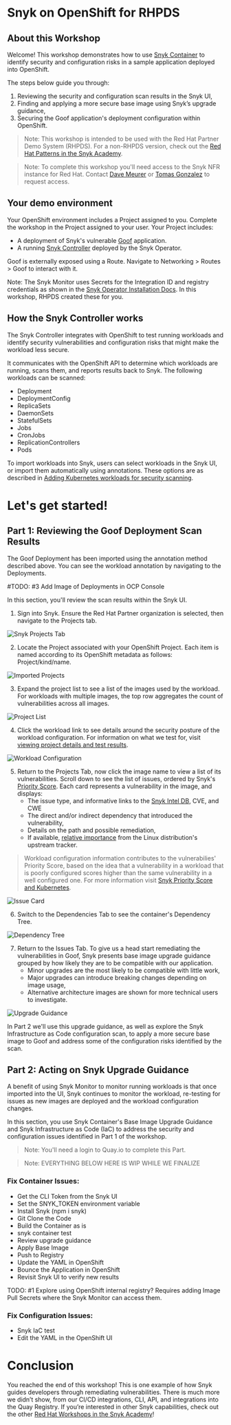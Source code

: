 # Snyk on OpenShift for RHPDS 
## About this Workshop
Welcome! This workshop demonstrates how to use [Snyk Container](https://snyk.io/product/container-vulnerability-management/) to identify security and configuration risks in a sample application deployed into OpenShift. 

The steps below guide you through:
1. Reviewing the security and configuration scan results in the Snyk UI,
2. Finding and applying a more secure base image using Snyk’s upgrade guidance,
3. Securing the Goof application's deployment configuration within OpenShift.

> Note: This workshop is intended to be used with the Red Hat Partner Demo System (RHPDS). For a non-RHPDS version, check out the [Red Hat Patterns in the Snyk Academy](https://solutions.snyk.io/partner-workshops/red-hat).

> Note: To complete this workshop you'll need access to the Snyk NFR instance for Red Hat. Contact [Dave Meurer](mailto:dmeurer@redhat.com) or [Tomas Gonzalez](mailto:tomas@snyk.io) to request access.

## Your demo environment
Your OpenShift environment includes a Project assigned to you. Complete the workshop in the Project assigned to your user. Your Project includes:

- A deployment of Snyk's vulnerable [Goof](https://github.com/snyk/goof) application.  
- A running [Snyk Controller](https://support.snyk.io/hc/en-us/articles/360006548317-Install-the-Snyk-controller-with-OpenShift-4-and-OperatorHub) deployed by the Snyk Operator.

Goof is externally exposed using a Route. Navigate to Networking > Routes > Goof to interact with it.

 Note: The Snyk Monitor uses Secrets for the Integration ID and registry credentials as shown in the [Snyk Operator Installation Docs](https://support.snyk.io/hc/en-us/articles/360006548317-Install-the-Snyk-controller-with-OpenShift-4-and-OperatorHub). In this workshop, RHPDS created these for you. 

## How the Snyk Controller works
The Snyk Controller integrates with OpenShift to test running workloads and identify security vulnerabilities and configuration risks that might make the workload less secure. 

It communicates with the OpenShift API to determine which workloads are running, scans them, and reports results back to Snyk. The following workloads can be scanned:
- Deployment
- DeploymentConfig
- ReplicaSets
- DaemonSets
- StatefulSets
- Jobs
- CronJobs
- ReplicationControllers
- Pods

To import workloads into Snyk, users can select workloads in the Snyk UI, or import them automatically using annotations. These options are as described in [Adding Kubernetes workloads for security scanning](https://support.snyk.io/hc/articles/360003947117#UUID-a0526554-0943-3363-6977-7a11f766ede2).

# Let's get started!
## Part 1: Reviewing the Goof Deployment Scan Results
The Goof Deployment has been imported using the annotation method described above. You can see the workload annotation by navigating to the Deployments. 

#TODO: #3 Add Image of Deployments in OCP Console

In this section, you'll review the scan results within the Snyk UI. 

1. Sign into Snyk. Ensure the Red Hat Partner organization is selected, then navigate to the Projects tab. 

![Snyk Projects Tab](./images/snyk-projects-tab.png)

2. Locate the Project associated with your OpenShift Project. Each item is named according to its OpenShift metadata as follows: Project/kind/name.

![Imported Projects](./images/imported-projects.png)

3. Expand the project list to see a list of the images used by the workload. For workloads with multiple images, the top row aggregates the count of vulnerabilities across all images.

![Project List](./images/project-list.png)

4. Click the workload link to see details around the security posture of the workload configuration. For information on what we test for, visit [viewing project details and test results](https://support.snyk.io/hc/en-us/articles/360003916178-Viewing-project-details-and-test-results).

![Workload Configuration](./images/workload-config.png)

5. Return to the Projects Tab, now click the image name to view a list of its vulnerabilities. Scroll down to see the list of issues, ordered by Snyk's [Priority Score](https://support.snyk.io/hc/en-us/articles/360009884837). Each card represents a vulnerability in the image, and displays:
    - The issue type, and informative links to the [Snyk Intel DB](https://snyk.io/product/vulnerability-database/), CVE, and CWE
    - The direct and/or indirect dependency that introduced the vulnerability,
    - Details on the path and possible remediation,
    - If available, [relative importance](https://support.snyk.io/hc/en-us/articles/360013304357) from the Linux distribution's upstream tracker.

> Workload configuration information contributes to the vulnerabilies' Priority Score, based on the idea that a vulnerability in a workload that is poorly configured scores higher than the same vulnerability in a well configured one. For more information visit [Snyk Priority Score and Kubernetes](https://support.snyk.io/hc/en-us/articles/360010906897-Snyk-Priority-Score-and-Kubernetes). 

![Issue Card](./images/issue-card.png)

6. Switch to the Dependencies Tab to see the container's Dependency Tree.

![Dependency Tree](./images/dependency-tree.png)

7. Return to the Issues Tab. To give us a head start remediating the vulnerabilities in Goof, Snyk presents base image upgrade guidance grouped by how likely they are to be compatible with our application. 
    - Minor upgrades are the most likely to be compatible with little work, 
    - Major upgrades can introduce breaking changes depending on image usage,
    - Alternative architecture images are shown for more technical users to investigate.

![Upgrade Guidance](./images/upgrade-guidance.png)

In Part 2 we'll use this upgrade guidance, as well as explore the Snyk Infrastructure as Code configuration scan, to apply a more secure base image to Goof and address some of the configuration risks identified by the scan. 

## Part 2: Acting on Snyk Upgrade Guidance
A benefit of using Snyk Monitor to monitor running workloads is that once imported into the UI, Snyk continues to monitor the workload, re-testing for issues as new images are deployed and the workload configuration changes.

In this section, you use Snyk Container's Base Image Upgrade Guidance and Snyk Infrastructure as Code (IaC) to address the security and configuration issues identified in Part 1 of the workshop.

> Note: You'll need a login to Quay.io to complete this Part.

> Note: EVERYTHING BELOW HERE IS WIP WHILE WE FINALIZE

### Fix Container Issues:
- Get the CLI Token from the Snyk UI
- Set the SNYK_TOKEN environment variable
- Install Snyk (npm i snyk)
- Git Clone the Code
- Build the Container as is
- snyk container test
- Review upgrade guidance
- Apply Base Image
- Push to Registry
- Update the YAML in OpenShift
- Bounce the Application in OpenShift
- Revisit Snyk UI to verify new results

TODO: #1 Explore using OpenShift internal registry? Requires adding Image Pull Secrets where the Snyk Monitor can access them. 

### Fix Configuration Issues:
- Snyk IaC test
- Edit the YAML in the OpenShift UI

# Conclusion

You reached the end of this workshop! This is one example of how Snyk guides developers through remediating vulnerabilities. There is much more we didn’t show, from our CI/CD integrations, CLI, API, and integrations into the Quay Registry. If you’re interested in other Snyk capabilities, check out the other [Red Hat Workshops in the Snyk Academy](https://solutions.snyk.io/partner-workshops/red-hat)!

